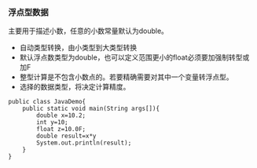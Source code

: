 ### 浮点型数据
主要用于描述小数，任意的小数常量默认为double。
-   自动类型转换，由小类型到大类型转换
-   默认浮点数类型为double，也可以定义范围更小的float必须要加强制转型或加F
-   整型计算是不包含小数点的。若要精确需要对其中一个变量转浮点型。
-   选择的数据类型，将决定计算精度。
```
public class JavaDemo{
    public static void main(String args[]){
        double x=10.2;
        int y=10;
        float z=10.0F;
        double result=x*y
        System.out.println(result);
    }
}
```